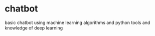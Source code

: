 # chatbot
basic chatbot using machine learning algorithms and python tools and knowledge of deep learning
